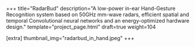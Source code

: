 +++
title="RadarBud"
description="A low-power in-ear Hand-Gesture Recognition system based on 50GHz mm-wave radars, efficient spatial and temporal Convolutional neural networks and an energy-optimized hardware design."
template="project_page.html"
draft=true
weight=104

[extra]
thumbnail_img="radarbud_in_hand.jpeg"
+++
